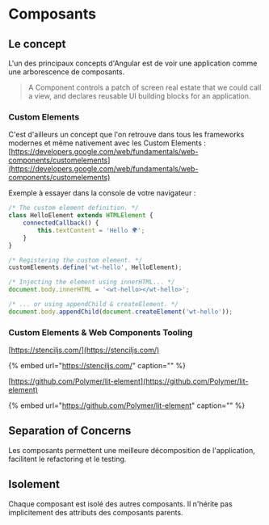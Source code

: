 # Composants

## Le concept

L'un des principaux concepts d'Angular est de voir une application comme une arborescence de composants.

> A Component controls a patch of screen real estate that we could call a view, and declares reusable UI building blocks for an application.

### Custom Elements

C'est d'ailleurs un concept que l'on retrouve dans tous les frameworks modernes et même nativement avec les Custom Elements : [https://developers.google.com/web/fundamentals/web-components/customelements](https://developers.google.com/web/fundamentals/web-components/customelements)

Exemple à essayer dans la console de votre navigateur :

```javascript
/* The custom element definition. */
class HelloElement extends HTMLElement {
    connectedCallback() {
        this.textContent = 'Hello 🌍';
    }
}

/* Registering the custom element. */
customElements.define('wt-hello', HelloElement);

/* Injecting the element using innerHTML... */
document.body.innerHTML = '<wt-hello></wt-hello>';

/* ... or using appendChild & createElement. */
document.body.appendChild(document.createElement('wt-hello'));
```

### Custom Elements & Web Components Tooling

[https://stenciljs.com/](https://stenciljs.com/)

{% embed url="https://stenciljs.com/" caption="" %}

[https://github.com/Polymer/lit-element](https://github.com/Polymer/lit-element)

{% embed url="https://github.com/Polymer/lit-element" caption="" %}

## Separation of Concerns

Les composants permettent une meilleure décomposition de l'application, facilitent le refactoring et le testing.

## Isolement

Chaque composant est isolé des autres composants. Il n'hérite pas implicitement des attributs des composants parents.

